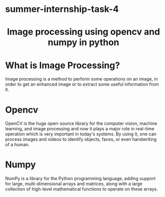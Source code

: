 # summer-internship-task-4
<p align="center">
             <center> <h1> Image processing using opencv and numpy in python  </h1> </center>
</p>

# What is Image Processing?
Image processing is a method to perform some operations on an image, in order to get an enhanced image or to extract some useful information from it.

# Opencv
OpenCV is the huge open-source library for the computer vision, machine learning, and image processing and now it plays a major role in real-time operation which is very important in today's systems. By using it, one can process images and videos to identify objects, faces, or even handwriting of a human.

# Numpy
NumPy is a library for the Python programming language, adding support for large, multi-dimensional arrays and matrices, along with a large collection of high-level mathematical functions to operate on these arrays.



